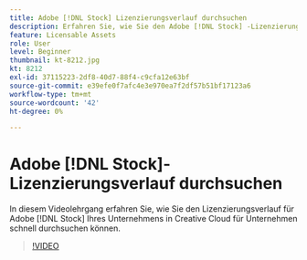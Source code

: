 ```yaml
---
title: Adobe [!DNL Stock] Lizenzierungsverlauf durchsuchen
description: Erfahren Sie, wie Sie den Adobe [!DNL Stock] -Lizenzierungsverlauf Ihres Unternehmens in Creative Cloud für Unternehmen schnell durchsuchen können.
feature: Licensable Assets
role: User
level: Beginner
thumbnail: kt-8212.jpg
kt: 8212
exl-id: 37115223-2df8-40d7-88f4-c9cfa12e63bf
source-git-commit: e39efe0f7afc4e3e970ea7f2df57b51bf17123a6
workflow-type: tm+mt
source-wordcount: '42'
ht-degree: 0%

---
```


# Adobe [!DNL Stock]-Lizenzierungsverlauf durchsuchen

In diesem Videolehrgang erfahren Sie, wie Sie den Lizenzierungsverlauf für Adobe [!DNL Stock] Ihres Unternehmens in Creative Cloud für Unternehmen schnell durchsuchen können.

>[!VIDEO](https://video.tv.adobe.com/v/335327?hidetitle=true)
